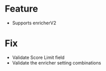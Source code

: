 # Feature
- Supports enricherV2

# Fix
- Validate Score Limit field
- Validate the enricher setting combinations